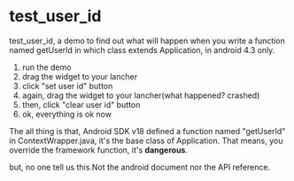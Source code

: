 test_user_id
============

test_user_id, a demo to find out what will happen when you write a function named getUserId in which class extends Application, in android 4.3 only.


1. run the demo
2. drag the widget to your lancher
3. click "set user id" button
4. again, drag the widget to your lancher(what happened? crashed)
5. then, click "clear user id" button
6. ok, everything is ok now


The all thing is that, Android SDK v18 defined a function named "getUserId" in ContextWrapper.java, it's the base class of Application. That means, you override the framework function, it's **dangerous**.

but, no one tell us this.Not the android document nor the API reference.
